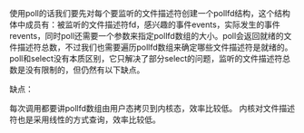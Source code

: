 使用poll的话我们要先对每个要监听的文件描述符创建一个pollfd结构，这个结构体中成员有：被监听的文件描述符fd，感兴趣的事件events，实际发生的事件revents，同时poll还需要一个参数来指定pollfd数组的大小。poll会返回就绪的文件描述符总数，不过我们也需要遍历pollfd数组来确定哪些文件描述符是就绪的。poll和select没有本质区别，它只解决了部分select的问题，监听的文件描述符总数是没有限制的，但仍然有以下缺点。

缺点：

每次调用都要讲pollfd数组由用户态拷贝到内核态，效率比较低。
内核对文件描述符也是采用线性的方式查询，效率比较低。
